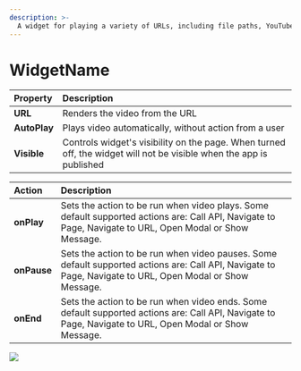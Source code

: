 ```yaml
---
description: >-
  A widget for playing a variety of URLs, including file paths, YouTube, Facebook, Twitch, SoundCloud, Streamable, Vimeo, Wistia, Mixcloud, and DailyMotion.
---
```


# WidgetName

| Property | Description |
| :--- | :--- |
| **URL** | Renders the video from the URL |
| **AutoPlay** | Plays video automatically, without action from a user |
| **Visible** | Controls widget's visibility on the page. When turned off, the widget will not be visible when the app is published |


| Action | Description |
| :--- | :--- |
| **onPlay** | Sets the action to be run when video plays. Some default supported actions are: Call API, Navigate to Page, Navigate to URL, Open Modal or Show Message. |
| **onPause** | Sets the action to be run when video pauses. Some default supported actions are: Call API, Navigate to Page, Navigate to URL, Open Modal or Show Message. |
| **onEnd** | Sets the action to be run when video ends. Some default supported actions are: Call API, Navigate to Page, Navigate to URL, Open Modal or Show Message. |

![](../.gitbook/assets/video.gif)
